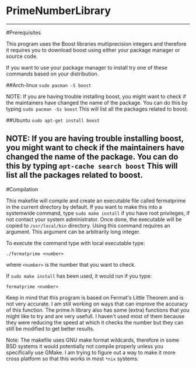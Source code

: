 # PrimeNumberLibrary
---

#Prerequisites

This program uses the Boost libraries multiprecision integers and therefore it requires you to download boost using either your package manager 
or source code.

If you want to use your package manager to install try one of these commands based on your distribution.

##Arch-linux
`sudo pacman -S boost` 

NOTE: If you are having trouble installing boost, you might want to check if the maintainers have changed the name of the package.
You can do this by typing
`sudo pacman -Ss boost`
This will list all the packages related to boost.

##Ubuntu
`sudo apt-get install boost`

NOTE: If you are having trouble installing boost, you might want to check if the maintainers have changed the name of the package.
You can do this by typing 
`apt-cache search boost`
This will list all the packages related to boost.
---

#Compilation

This makefile will compile and create an executable file called fermatprime in the current directory by default. If you want to make this into 
a systemwide command, type `sudo make install` if you have root privileges, if not contact your system administrator. Once done, the executable will be copied to `/usr/local/bin` directory. 
Using this command requires an argument. This argument can be arbitrarily long integer.

To execute the command type with local executable type:

`./fermatprime <number>`

where `<number>` is the number that you want to check.

If `sudo make install` has been used, it would run if you type:

`fermatprime <number>`

Keep in mind that this program is based on Fermat's Little Theorem and is not very accurate. I am still working on ways that can improve the accuracy of this function.
The prime.h library also has some (extra) functions that you might like to try and are very usefull. I haven't used most of them because they 
were reducing the speed at which it checks the number but they can still be modified to get better results.

Note: The makefile uses GNU make format wildcards, therefore in some BSD systems it would potentially not compile properly unless you 
specifically use GMake. I am trying to figure out a way to make it more cross platform so that this works in most `*nix` systems.
